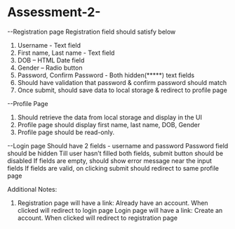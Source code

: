 # Assessment-2-

--Registration page
Registration field should satisfy below
1.	Username - Text field
2.	First name, Last name - Text field
3.	DOB – HTML Date field
4.	Gender – Radio button
5.	Password, Confirm Password - Both hidden(*****) text fields
6.	Should have validation that password & confirm password should match
7.	Once submit, should save data to local storage & redirect to profile page
   
--Profile Page
1.	Should retrieve the data from local storage and display in the UI
2.	Profile page should display first name, last name, DOB, Gender
3.	Profile page should be read-only.
   
--Login page
Should have 2 fields - username and password
Password field should be hidden
Till user hasn’t filled both fields, submit button should be disabled
If fields are empty, should show error message near the input fields
If fields are valid, on clicking submit should redirect to same profile page
 
Additional Notes:
1.	Registration page will have a link: Already have an account. When clicked will redirect to login page
Login page will have a link: Create an account. When clicked will redirect to registration page
